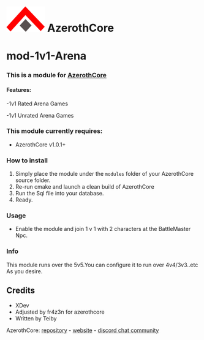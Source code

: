 # ![logo](https://raw.githubusercontent.com/azerothcore/azerothcore.github.io/master/images/logo-github.png) AzerothCore
# mod-1v1-Arena
### This is a module for [AzerothCore](http://www.azerothcore.org)

#### Features:
-1v1 Rated Arena Games

-1v1 Unrated Arena Games


### This module currently requires:
- AzerothCore v1.0.1+

### How to install
1. Simply place the module under the `modules` folder of your AzerothCore source folder.
2. Re-run cmake and launch a clean build of AzerothCore
3. Run the Sql file into your database.
4. Ready.

### Usage
- Enable the module and join 1 v 1 with 2 characters at the BattleMaster Npc.

### Info
This module runs over the 5v5.You can configure it to run over 4v4/3v3..etc As you desire.


## Credits
* XDev
* Adjusted by fr4z3n for azerothcore
* Written by Teiby



AzerothCore: [repository](https://github.com/azerothcore) - [website](http://azerothcore.org/) - [discord chat community](https://discord.gg/PaqQRkd)
